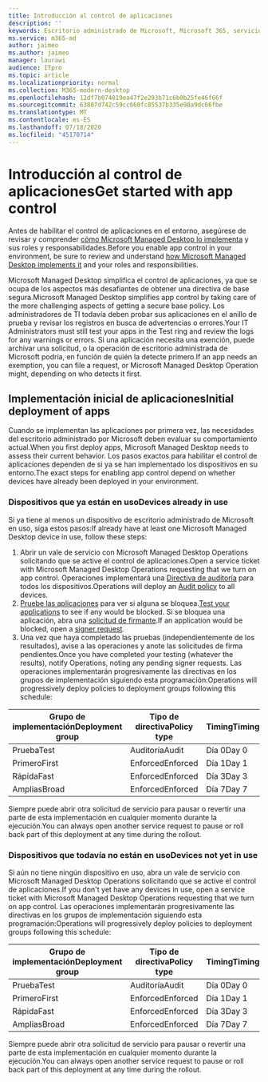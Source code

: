 ```yaml
---
title: Introducción al control de aplicaciones
description: ''
keywords: Escritorio administrado de Microsoft, Microsoft 365, servicio, documentación
ms.service: m365-md
author: jaimeo
ms.author: jaimeo
manager: laurawi
audience: ITpro
ms.topic: article
ms.localizationpriority: normal
ms.collection: M365-modern-desktop
ms.openlocfilehash: 12df7b074019ea47f2e293b71c6b0b25fe46f66f
ms.sourcegitcommit: 63887d742c59cc660fc85537b335e98a9dc66fbe
ms.translationtype: MT
ms.contentlocale: es-ES
ms.lasthandoff: 07/18/2020
ms.locfileid: "45170714"
---
```

# <a name="get-started-with-app-control"></a><span data-ttu-id="9d88f-103">Introducción al control de aplicaciones</span><span class="sxs-lookup"><span data-stu-id="9d88f-103">Get started with app control</span></span>

<span data-ttu-id="9d88f-104">Antes de habilitar el control de aplicaciones en el entorno, asegúrese de revisar y comprender [cómo Microsoft Managed Desktop lo implementa](../service-description/app-control.md) y sus roles y responsabilidades.</span><span class="sxs-lookup"><span data-stu-id="9d88f-104">Before you enable app control in your environment, be sure to review and understand [how Microsoft Managed Desktop implements it](../service-description/app-control.md) and your roles and responsibilities.</span></span>

<span data-ttu-id="9d88f-105">Microsoft Managed Desktop simplifica el control de aplicaciones, ya que se ocupa de los aspectos más desafiantes de obtener una directiva de base segura.</span><span class="sxs-lookup"><span data-stu-id="9d88f-105">Microsoft Managed Desktop simplifies app control by taking care of the more challenging aspects of getting a secure base policy.</span></span> <span data-ttu-id="9d88f-106">Los administradores de TI todavía deben probar sus aplicaciones en el anillo de prueba y revisar los registros en busca de advertencias o errores.</span><span class="sxs-lookup"><span data-stu-id="9d88f-106">Your IT Administrators must still test your apps in the Test ring and review the logs for any warnings or errors.</span></span> <span data-ttu-id="9d88f-107">Si una aplicación necesita una exención, puede archivar una solicitud, o la operación de escritorio administrada de Microsoft podría, en función de quién la detecte primero.</span><span class="sxs-lookup"><span data-stu-id="9d88f-107">If an app needs an exemption, you can file a request, or Microsoft Managed Desktop Operation might, depending on who detects it first.</span></span>

## <a name="initial-deployment-of-apps"></a><span data-ttu-id="9d88f-108">Implementación inicial de aplicaciones</span><span class="sxs-lookup"><span data-stu-id="9d88f-108">Initial deployment of apps</span></span>

<span data-ttu-id="9d88f-109">Cuando se implementan las aplicaciones por primera vez, las necesidades del escritorio administrado por Microsoft deben evaluar su comportamiento actual.</span><span class="sxs-lookup"><span data-stu-id="9d88f-109">When you first deploy apps, Microsoft Managed Desktop needs to assess their current behavior.</span></span> <span data-ttu-id="9d88f-110">Los pasos exactos para habilitar el control de aplicaciones dependen de si ya se han implementado los dispositivos en su entorno.</span><span class="sxs-lookup"><span data-stu-id="9d88f-110">The exact steps for enabling app control depend on whether devices have already been deployed in your environment.</span></span>

### <a name="devices-already-in-use"></a><span data-ttu-id="9d88f-111">Dispositivos que ya están en uso</span><span class="sxs-lookup"><span data-stu-id="9d88f-111">Devices already in use</span></span>

<span data-ttu-id="9d88f-112">Si ya tiene al menos un dispositivo de escritorio administrado de Microsoft en uso, siga estos pasos:</span><span class="sxs-lookup"><span data-stu-id="9d88f-112">If already have at least one Microsoft Managed Desktop device in use, follow these steps:</span></span>

1. <span data-ttu-id="9d88f-113">Abrir un vale de servicio con Microsoft Managed Desktop Operations solicitando que se active el control de aplicaciones.</span><span class="sxs-lookup"><span data-stu-id="9d88f-113">Open a service ticket with Microsoft Managed Desktop Operations requesting that we turn on app control.</span></span> <span data-ttu-id="9d88f-114">Operaciones implementará una [Directiva de auditoría](../service-description/app-control.md#audit-policy) para todos los dispositivos.</span><span class="sxs-lookup"><span data-stu-id="9d88f-114">Operations will deploy an [Audit policy](../service-description/app-control.md#audit-policy) to all devices.</span></span>
2. <span data-ttu-id="9d88f-115">[Pruebe las aplicaciones](../working-with-managed-desktop/work-with-app-control.md#add-a-new-app) para ver si alguna se bloquea.</span><span class="sxs-lookup"><span data-stu-id="9d88f-115">[Test your applications](../working-with-managed-desktop/work-with-app-control.md#add-a-new-app) to see if any would be blocked.</span></span> <span data-ttu-id="9d88f-116">Si se bloquea una aplicación, abra una [solicitud de firmante](../working-with-managed-desktop/work-with-app-control.md#add-or-remove-a-trusted-signer).</span><span class="sxs-lookup"><span data-stu-id="9d88f-116">If an application would be blocked, open a [signer request](../working-with-managed-desktop/work-with-app-control.md#add-or-remove-a-trusted-signer).</span></span> 
3. <span data-ttu-id="9d88f-117">Una vez que haya completado las pruebas (independientemente de los resultados), avise a las operaciones y anote las solicitudes de firma pendientes.</span><span class="sxs-lookup"><span data-stu-id="9d88f-117">Once you have completed your testing (whatever the results), notify Operations, noting any pending signer requests.</span></span> <span data-ttu-id="9d88f-118">Las operaciones implementarán progresivamente las directivas en los grupos de implementación siguiendo esta programación:</span><span class="sxs-lookup"><span data-stu-id="9d88f-118">Operations will progressively deploy policies to deployment groups following this schedule:</span></span>

|<span data-ttu-id="9d88f-119">Grupo de implementación</span><span class="sxs-lookup"><span data-stu-id="9d88f-119">Deployment group</span></span>  |<span data-ttu-id="9d88f-120">Tipo de directiva</span><span class="sxs-lookup"><span data-stu-id="9d88f-120">Policy type</span></span>  |<span data-ttu-id="9d88f-121">Timing</span><span class="sxs-lookup"><span data-stu-id="9d88f-121">Timing</span></span>  |
|---------|---------|---------|
|<span data-ttu-id="9d88f-122">Prueba</span><span class="sxs-lookup"><span data-stu-id="9d88f-122">Test</span></span>     |  <span data-ttu-id="9d88f-123">Auditoría</span><span class="sxs-lookup"><span data-stu-id="9d88f-123">Audit</span></span>       |  <span data-ttu-id="9d88f-124">Día 0</span><span class="sxs-lookup"><span data-stu-id="9d88f-124">Day 0</span></span>       |
|<span data-ttu-id="9d88f-125">Primero</span><span class="sxs-lookup"><span data-stu-id="9d88f-125">First</span></span>     | <span data-ttu-id="9d88f-126">Enforced</span><span class="sxs-lookup"><span data-stu-id="9d88f-126">Enforced</span></span>        | <span data-ttu-id="9d88f-127">Día 1</span><span class="sxs-lookup"><span data-stu-id="9d88f-127">Day 1</span></span>        |
|<span data-ttu-id="9d88f-128">Rápida</span><span class="sxs-lookup"><span data-stu-id="9d88f-128">Fast</span></span>     | <span data-ttu-id="9d88f-129">Enforced</span><span class="sxs-lookup"><span data-stu-id="9d88f-129">Enforced</span></span>        |  <span data-ttu-id="9d88f-130">Día 3</span><span class="sxs-lookup"><span data-stu-id="9d88f-130">Day 3</span></span>       |
|<span data-ttu-id="9d88f-131">Amplias</span><span class="sxs-lookup"><span data-stu-id="9d88f-131">Broad</span></span>     | <span data-ttu-id="9d88f-132">Enforced</span><span class="sxs-lookup"><span data-stu-id="9d88f-132">Enforced</span></span>        |  <span data-ttu-id="9d88f-133">Día 7</span><span class="sxs-lookup"><span data-stu-id="9d88f-133">Day 7</span></span>       |

<span data-ttu-id="9d88f-134">Siempre puede abrir otra solicitud de servicio para pausar o revertir una parte de esta implementación en cualquier momento durante la ejecución.</span><span class="sxs-lookup"><span data-stu-id="9d88f-134">You can always open another service request to pause or roll back part of this deployment at any time during the rollout.</span></span>

### <a name="devices-not-yet-in-use"></a><span data-ttu-id="9d88f-135">Dispositivos que todavía no están en uso</span><span class="sxs-lookup"><span data-stu-id="9d88f-135">Devices not yet in use</span></span>

<span data-ttu-id="9d88f-136">Si aún no tiene ningún dispositivo en uso, abra un vale de servicio con Microsoft Managed Desktop Operations solicitando que se active el control de aplicaciones.</span><span class="sxs-lookup"><span data-stu-id="9d88f-136">If you don't yet have any devices in use, open a service ticket with Microsoft Managed Desktop Operations requesting that we turn on app control.</span></span> <span data-ttu-id="9d88f-137">Las operaciones implementarán progresivamente las directivas en los grupos de implementación siguiendo esta programación:</span><span class="sxs-lookup"><span data-stu-id="9d88f-137">Operations will progressively deploy policies to deployment groups following this schedule:</span></span>

|<span data-ttu-id="9d88f-138">Grupo de implementación</span><span class="sxs-lookup"><span data-stu-id="9d88f-138">Deployment group</span></span>  |<span data-ttu-id="9d88f-139">Tipo de directiva</span><span class="sxs-lookup"><span data-stu-id="9d88f-139">Policy type</span></span>  |<span data-ttu-id="9d88f-140">Timing</span><span class="sxs-lookup"><span data-stu-id="9d88f-140">Timing</span></span>  |
|---------|---------|---------|
|<span data-ttu-id="9d88f-141">Prueba</span><span class="sxs-lookup"><span data-stu-id="9d88f-141">Test</span></span>     |  <span data-ttu-id="9d88f-142">Auditoría</span><span class="sxs-lookup"><span data-stu-id="9d88f-142">Audit</span></span>       |  <span data-ttu-id="9d88f-143">Día 0</span><span class="sxs-lookup"><span data-stu-id="9d88f-143">Day 0</span></span>       |
|<span data-ttu-id="9d88f-144">Primero</span><span class="sxs-lookup"><span data-stu-id="9d88f-144">First</span></span>     | <span data-ttu-id="9d88f-145">Enforced</span><span class="sxs-lookup"><span data-stu-id="9d88f-145">Enforced</span></span>        | <span data-ttu-id="9d88f-146">Día 1</span><span class="sxs-lookup"><span data-stu-id="9d88f-146">Day 1</span></span>        |
|<span data-ttu-id="9d88f-147">Rápida</span><span class="sxs-lookup"><span data-stu-id="9d88f-147">Fast</span></span>     | <span data-ttu-id="9d88f-148">Enforced</span><span class="sxs-lookup"><span data-stu-id="9d88f-148">Enforced</span></span>        |  <span data-ttu-id="9d88f-149">Día 3</span><span class="sxs-lookup"><span data-stu-id="9d88f-149">Day 3</span></span>       |
|<span data-ttu-id="9d88f-150">Amplias</span><span class="sxs-lookup"><span data-stu-id="9d88f-150">Broad</span></span>     | <span data-ttu-id="9d88f-151">Enforced</span><span class="sxs-lookup"><span data-stu-id="9d88f-151">Enforced</span></span>        |  <span data-ttu-id="9d88f-152">Día 7</span><span class="sxs-lookup"><span data-stu-id="9d88f-152">Day 7</span></span>       |

<span data-ttu-id="9d88f-153">Siempre puede abrir otra solicitud de servicio para pausar o revertir una parte de esta implementación en cualquier momento durante la ejecución.</span><span class="sxs-lookup"><span data-stu-id="9d88f-153">You can always open another service request to pause or roll back part of this deployment at any time during the rollout.</span></span>

